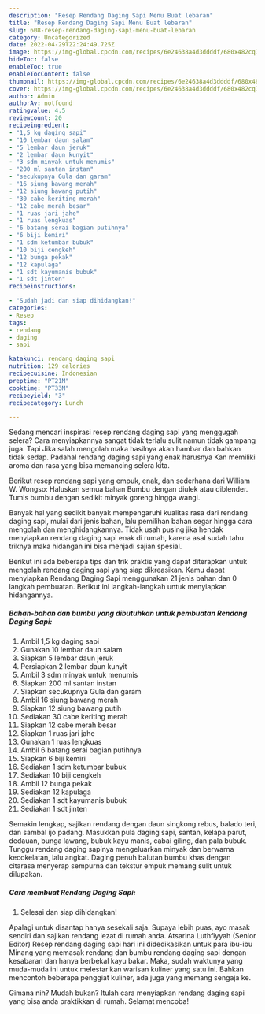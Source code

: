 ```yaml
---
description: "Resep Rendang Daging Sapi Menu Buat lebaran"
title: "Resep Rendang Daging Sapi Menu Buat lebaran"
slug: 608-resep-rendang-daging-sapi-menu-buat-lebaran
category: Uncategorized
date: 2022-04-29T22:24:49.725Z
image: https://img-global.cpcdn.com/recipes/6e24638a4d3ddddf/680x482cq70/rendang-daging-sapi-foto-resep-utama.jpg
hideToc: false
enableToc: true
enableTocContent: false
thumbnail: https://img-global.cpcdn.com/recipes/6e24638a4d3ddddf/680x482cq70/rendang-daging-sapi-foto-resep-utama.jpg
cover: https://img-global.cpcdn.com/recipes/6e24638a4d3ddddf/680x482cq70/rendang-daging-sapi-foto-resep-utama.jpg
author: Admin
authorAv: notfound
ratingvalue: 4.5
reviewcount: 20
recipeingredient:
- "1,5 kg daging sapi"
- "10 lembar daun salam"
- "5 lembar daun jeruk"
- "2 lembar daun kunyit"
- "3 sdm minyak untuk menumis"
- "200 ml santan instan"
- "secukupnya Gula dan garam"
- "16 siung bawang merah"
- "12 siung bawang putih"
- "30 cabe keriting merah"
- "12 cabe merah besar"
- "1 ruas jari jahe"
- "1 ruas lengkuas"
- "6 batang serai bagian putihnya"
- "6 biji kemiri"
- "1 sdm ketumbar bubuk"
- "10 biji cengkeh"
- "12 bunga pekak"
- "12 kapulaga"
- "1 sdt kayumanis bubuk"
- "1 sdt jinten"
recipeinstructions:

- "Sudah jadi dan siap dihidangkan!"
categories:
- Resep
tags:
- rendang
- daging
- sapi

katakunci: rendang daging sapi 
nutrition: 129 calories
recipecuisine: Indonesian
preptime: "PT21M"
cooktime: "PT33M"
recipeyield: "3"
recipecategory: Lunch

---
```



Sedang mencari inspirasi resep rendang daging sapi yang menggugah selera? Cara menyiapkannya sangat tidak terlalu sulit namun tidak gampang juga. Tapi Jika salah mengolah maka hasilnya akan hambar dan bahkan tidak sedap. Padahal rendang daging sapi yang enak harusnya Kan memiliki aroma dan rasa yang bisa memancing selera kita.


Berikut resep rendang sapi yang empuk, enak, dan sederhana dari William W. Wongso: Haluskan semua bahan Bumbu dengan diulek atau diblender. Tumis bumbu dengan sedikit minyak goreng hingga wangi.

Banyak hal yang sedikit banyak mempengaruhi kualitas rasa dari rendang daging sapi, mulai dari jenis bahan, lalu pemilihan bahan segar hingga cara mengolah dan menghidangkannya. Tidak usah pusing jika hendak menyiapkan rendang daging sapi enak di rumah, karena asal sudah tahu triknya maka hidangan ini bisa menjadi sajian spesial.


Berikut ini ada beberapa tips dan trik praktis yang dapat diterapkan untuk mengolah rendang daging sapi yang siap dikreasikan. Kamu dapat menyiapkan Rendang Daging Sapi menggunakan 21 jenis bahan dan 0 langkah pembuatan. Berikut ini langkah-langkah untuk menyiapkan hidangannya.

<!--inarticleads1-->

##### Bahan-bahan dan bumbu yang dibutuhkan untuk pembuatan Rendang Daging Sapi:

1. Ambil 1,5 kg daging sapi
1. Gunakan 10 lembar daun salam
1. Siapkan 5 lembar daun jeruk
1. Persiapkan 2 lembar daun kunyit
1. Ambil 3 sdm minyak untuk menumis
1. Siapkan 200 ml santan instan
1. Siapkan secukupnya Gula dan garam
1. Ambil 16 siung bawang merah
1. Siapkan 12 siung bawang putih
1. Sediakan 30 cabe keriting merah
1. Siapkan 12 cabe merah besar
1. Siapkan 1 ruas jari jahe
1. Gunakan 1 ruas lengkuas
1. Ambil 6 batang serai bagian putihnya
1. Siapkan 6 biji kemiri
1. Sediakan 1 sdm ketumbar bubuk
1. Sediakan 10 biji cengkeh
1. Ambil 12 bunga pekak
1. Sediakan 12 kapulaga
1. Sediakan 1 sdt kayumanis bubuk
1. Sediakan 1 sdt jinten


Semakin lengkap, sajikan rendang dengan daun singkong rebus, balado teri, dan sambal ijo padang. Masukkan pula daging sapi, santan, kelapa parut, dedauan, bunga lawang, bubuk kayu manis, cabai giling, dan pala bubuk. Tunggu rendang daging sapinya mengeluarkan minyak dan berwarna kecokelatan, lalu angkat. Daging penuh balutan bumbu khas dengan citarasa menyerap sempurna dan tekstur empuk memang sulit untuk dilupakan. 

<!--inarticleads2-->

##### Cara membuat Rendang Daging Sapi:


1. Selesai dan siap dihidangkan!

Apalagi untuk disantap hanya sesekali saja. Supaya lebih puas, ayo masak sendiri dan sajikan rendang lezat di rumah anda. Atsarina Luthfiyyah (Senior Editor) Resep rendang daging sapi hari ini didedikasikan untuk para ibu-ibu Minang yang memasak rendang dan bumbu rendang daging sapi dengan kesabaran dan hanya berbekal kayu bakar. Maka, sudah waktunya yang muda-muda ini untuk melestarikan warisan kuliner yang satu ini. Bahkan mencontoh beberapa penggiat kuliner, ada juga yang memang sengaja ke. 

Gimana nih? Mudah bukan? Itulah cara menyiapkan rendang daging sapi yang bisa anda praktikkan di rumah. Selamat mencoba!
